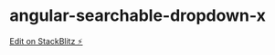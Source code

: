 # angular-searchable-dropdown-x

[Edit on StackBlitz ⚡️](https://stackblitz.com/edit/angular-searchable-dropdown-6g4ag9)